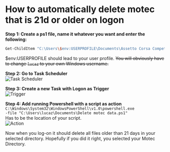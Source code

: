 # How to automatically delete motec that is 21d or older on logon

**Step 1: Create a ps1 file, name it whatever you want and enter the following:**
```bash
Get-ChildItem "C:\Users\$env:USERPROFILE\Documents\Assetto Corsa Competizione\MoTeC" -Recurse -File | Where CreationTime -lt  (Get-Date).AddDays(-21)  | Remove-Item -Force
```
$env:USERPROFILE should lead to your user profile.
~~You will obviously have to change `lucaz` to your own Windows username.~~


**Step 2: Go to Task Scheduler**  
![Task Scheduler](https://i.vgy.me/SdEVla.png "Task Scheduler")

**Step 3: Create a new Task with Logon as Trigger**  
![Trigger](https://i.vgy.me/mdziup.png "Trigger")

**Step 4: Add running Powershell with a script as action**  
`C:\Windows\System32\WindowsPowerShell\v1.0\powershell.exe`  
`-file "C:\Users\lucaz\Documents\Delete motec data.ps1"`  
Has to be the location of your script.  
![Action](https://i.vgy.me/E8Z0Pm.png "Acrion")

Now when you log-on it should delete all files older than 21 days in your selected directory. Hopefully if you did it right, you selected your Motec Directory.
